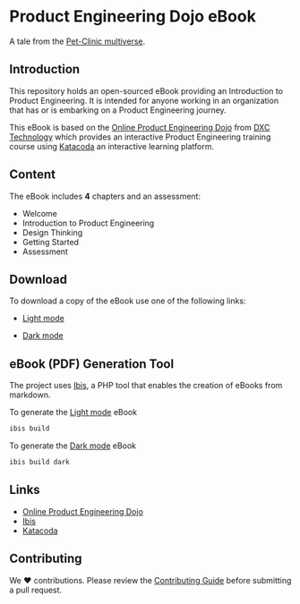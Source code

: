 # Product Engineering Dojo eBook

A tale from the [Pet-Clinic multiverse](https://dxc-technology.github.io/about-pe-dojo/).

## Introduction

This repository holds an open-sourced eBook providing an Introduction to Product Engineering. It is intended for anyone working in an organization that has or is embarking on a Product Engineering journey.

This eBook is based on the [Online Product Engineering Dojo](https://dxc-technology.github.io/about-pe-dojo/) from [DXC Technology](https://www.dxc.com) which provides an interactive Product Engineering training course using [Katacoda](https://www.katacoda.com/) an interactive learning platform.

## Content

The eBook includes **4** chapters and an assessment:

* Welcome
* Introduction to Product Engineering
* Design Thinking
* Getting Started
* Assessment

## Download

To download a copy of the eBook use one of the following links:

* [Light mode](https://github.com/tom-halpin/pe-dojo-book/blob/main/export/product-engineering-light.pdf)

* [Dark mode](https://github.com/tom-halpin/pe-dojo-book/blob/main/export/product-engineering-dark.pdf)

## eBook (PDF) Generation Tool

The project uses [Ibis](https://github.com/themsaid/ibis/), a PHP tool that enables the creation of eBooks from markdown.

To generate the [Light mode](https://github.com/tom-halpin/pe-dojo-book/blob/main/export/product-engineering-light.pdf) eBook

```bash
ibis build
```

To generate the [Dark mode](https://github.com/tom-halpin/pe-dojo-book/blob/main/export/product-engineering-dark.pdf) eBook

```bash
ibis build dark
```

## Links

* [Online Product Engineering Dojo](https://dxc-technology.github.io/about-pe-dojo/)
* [Ibis](https://github.com/themsaid/ibis/)
* [Katacoda](https://www.katacoda.com/)

## Contributing

We :heart: contributions. Please review the [Contributing Guide](CONTRIBUTING.md) before submitting a pull request.
